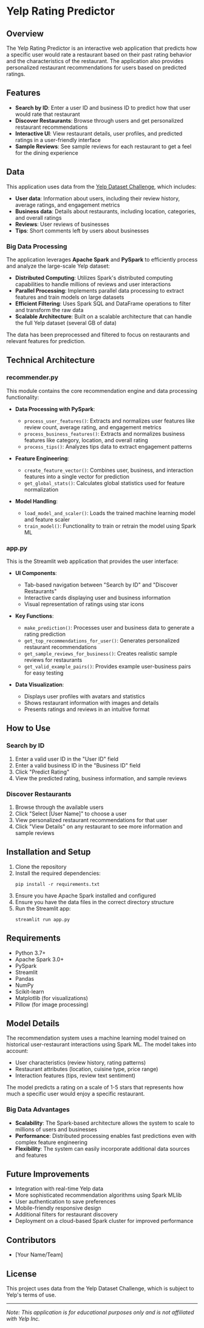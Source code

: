 

# Yelp Rating Predictor

## Overview
The Yelp Rating Predictor is an interactive web application that predicts how a specific user would rate a restaurant based on their past rating behavior and the characteristics of the restaurant. The application also provides personalized restaurant recommendations for users based on predicted ratings.

## Features
- **Search by ID**: Enter a user ID and business ID to predict how that user would rate that restaurant
- **Discover Restaurants**: Browse through users and get personalized restaurant recommendations
- **Interactive UI**: View restaurant details, user profiles, and predicted ratings in a user-friendly interface
- **Sample Reviews**: See sample reviews for each restaurant to get a feel for the dining experience

## Data
This application uses data from the [Yelp Dataset Challenge](https://www.yelp.com/dataset), which includes:
- **User data**: Information about users, including their review history, average ratings, and engagement metrics
- **Business data**: Details about restaurants, including location, categories, and overall ratings
- **Reviews**: User reviews of businesses
- **Tips**: Short comments left by users about businesses

### Big Data Processing
The application leverages **Apache Spark** and **PySpark** to efficiently process and analyze the large-scale Yelp dataset:
- **Distributed Computing**: Utilizes Spark's distributed computing capabilities to handle millions of reviews and user interactions
- **Parallel Processing**: Implements parallel data processing to extract features and train models on large datasets
- **Efficient Filtering**: Uses Spark SQL and DataFrame operations to filter and transform the raw data
- **Scalable Architecture**: Built on a scalable architecture that can handle the full Yelp dataset (several GB of data)

The data has been preprocessed and filtered to focus on restaurants and relevant features for prediction.

## Technical Architecture

### recommender.py
This module contains the core recommendation engine and data processing functionality:

- **Data Processing with PySpark**:
  - `process_user_features()`: Extracts and normalizes user features like review count, average rating, and engagement metrics
  - `process_business_features()`: Extracts and normalizes business features like category, location, and overall rating
  - `process_tips()`: Analyzes tips data to extract engagement patterns

- **Feature Engineering**:
  - `create_feature_vector()`: Combines user, business, and interaction features into a single vector for prediction
  - `get_global_stats()`: Calculates global statistics used for feature normalization

- **Model Handling**:
  - `load_model_and_scaler()`: Loads the trained machine learning model and feature scaler
  - `train_model()`: Functionality to train or retrain the model using Spark ML

### app.py
This is the Streamlit web application that provides the user interface:

- **UI Components**:
  - Tab-based navigation between "Search by ID" and "Discover Restaurants"
  - Interactive cards displaying user and business information
  - Visual representation of ratings using star icons

- **Key Functions**:
  - `make_prediction()`: Processes user and business data to generate a rating prediction
  - `get_top_recommendations_for_user()`: Generates personalized restaurant recommendations
  - `get_sample_reviews_for_business()`: Creates realistic sample reviews for restaurants
  - `get_valid_example_pairs()`: Provides example user-business pairs for easy testing

- **Data Visualization**:
  - Displays user profiles with avatars and statistics
  - Shows restaurant information with images and details
  - Presents ratings and reviews in an intuitive format

## How to Use

### Search by ID
1. Enter a valid user ID in the "User ID" field
2. Enter a valid business ID in the "Business ID" field
3. Click "Predict Rating"
4. View the predicted rating, business information, and sample reviews

### Discover Restaurants
1. Browse through the available users
2. Click "Select [User Name]" to choose a user
3. View personalized restaurant recommendations for that user
4. Click "View Details" on any restaurant to see more information and sample reviews

## Installation and Setup
1. Clone the repository
2. Install the required dependencies:
   ```
   pip install -r requirements.txt
   ```
3. Ensure you have Apache Spark installed and configured
4. Ensure you have the data files in the correct directory structure
5. Run the Streamlit app:
   ```
   streamlit run app.py
   ```

## Requirements
- Python 3.7+
- Apache Spark 3.0+
- PySpark
- Streamlit
- Pandas
- NumPy
- Scikit-learn
- Matplotlib (for visualizations)
- Pillow (for image processing)

## Model Details
The recommendation system uses a machine learning model trained on historical user-restaurant interactions using Spark ML. The model takes into account:

- User characteristics (review history, rating patterns)
- Restaurant attributes (location, cuisine type, price range)
- Interaction features (tips, review text sentiment)

The model predicts a rating on a scale of 1-5 stars that represents how much a specific user would enjoy a specific restaurant.

### Big Data Advantages
- **Scalability**: The Spark-based architecture allows the system to scale to millions of users and businesses
- **Performance**: Distributed processing enables fast predictions even with complex feature engineering
- **Flexibility**: The system can easily incorporate additional data sources and features

## Future Improvements
- Integration with real-time Yelp data
- More sophisticated recommendation algorithms using Spark MLlib
- User authentication to save preferences
- Mobile-friendly responsive design
- Additional filters for restaurant discovery
- Deployment on a cloud-based Spark cluster for improved performance

## Contributors
- [Your Name/Team]

## License
This project uses data from the Yelp Dataset Challenge, which is subject to Yelp's terms of use.

---

*Note: This application is for educational purposes only and is not affiliated with Yelp Inc.*
